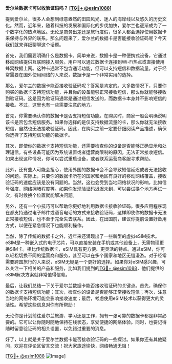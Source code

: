 **爱尔兰数据卡可以收验证码吗？ [[TG💪+ @esim1088](https://t.me/s/esim1088)]**

提到爱尔兰，很多人会想到绿意盎然的田园风光、迷人的海岸线以及悠久的历史文化。然而，近年来，随着科技的发展和国际化的步伐加快，爱尔兰也逐渐成为了一个数字化的热点地区。无论是商务出差还是旅行度假，很多人都会选择使用数据卡来保持与外界的联系。那么问题来了，爱尔兰的数据卡是否能接收验证码呢？今天我们就来详细聊聊这个话题。

首先，我们需要明确什么是数据卡。简单来说，数据卡是一种便携式设备，它通过移动网络提供互联网接入服务。用户可以通过数据卡连接到Wi-Fi热点或直接使用蜂窝数据上网。这种卡通常不包含通话功能，但可以支持短信和数据流量。对于经常需要在国外使用网络的人来说，数据卡是一个非常实用的选择。

那么，爱尔兰的数据卡能否接收验证码呢？答案是肯定的。大多数情况下，只要你购买的数据卡支持短信功能，并且你的设备能够正常接收短信，那么你就能够接收到验证码。这是因为验证码通常是通过短信发送的，而数据卡本身并不影响短信的接收。不过，这里也有一些需要注意的地方。

首先，你需要确认你的数据卡是否支持短信功能。在购买时，商家一般会明确说明该卡是否包含短信服务。如果你选择的是仅支持数据流量的卡，那么你就无法接收短信，自然也无法接收验证码。因此，在购买之前一定要仔细阅读产品描述，确保你选择了支持短信功能的数据卡。

其次，即使你的数据卡支持短信功能，还需要检查你的设备是否能够正确显示和处理短信。有些设备可能因为系统设置或者运营商限制的原因，无法正常接收短信。如果出现这种情况，你可以尝试重启设备，或者联系运营商客服寻求帮助。

此外，还有些人可能会担心，使用外国的数据卡会不会导致短信延迟或者无法接收的问题。实际上，只要你的数据卡所在的国家和地区有良好的移动网络覆盖，接收验证码的速度应该是没有问题的。当然，这也会受到当地网络状况的影响，比如信号强度、网络拥堵程度等。如果你发现验证码迟迟未到，可以尝试换个地方再试一次，有时候换个位置就能解决问题。

另外，还有一个小技巧可以帮助你更好地利用数据卡接收验证码。很多应用程序现在都支持通过电子邮件或语音电话的方式来接收验证码，这样即使你的数据卡无法正常接收短信，也不至于完全失去联系。因此，在出国前，建议你提前设置好备用方式，以便在紧急情况下也能顺利操作。

当然，除了传统的数据卡之外，近年来还涌现出了一些新型的虚拟eSIM技术。eSIM是一种嵌入式的电子芯片，可以直接安装在手机或其他设备上，无需物理更换SIM卡。相比传统数据卡，eSIM具有更方便、更灵活的特点。通过eSIM，你可以轻松切换不同的运营商和服务，甚至可以在多个国家和地区无缝漫游。对于经常需要跨国旅行的人来说，eSIM无疑是一个更好的选择。如果你对eSIM感兴趣，可以关注一下相关的产品和服务，比如我们提到的[TG💪+ @esim1088](https://t.me/s/esim1088)，他们提供的eSIM解决方案就非常值得信赖。

最后，让我们总结一下关于爱尔兰数据卡能否接收验证码的关键点。首先，确保你的数据卡支持短信功能；其次，检查你的设备是否能够正常接收短信；再次，注意当地的网络环境可能会影响接收速度；最后，考虑使用eSIM技术以获得更大的灵活性。希望这些信息对你有所帮助！

无论你是计划前往爱尔兰旅游、学习还是工作，拥有一张可靠的数据卡都是非常必要的。它可以让你随时随地保持在线状态，享受便捷的网络体验。同时，也要记得随时留意验证码的相关设置，以免错过重要的消息。

好了，以上就是关于爱尔兰数据卡能否接收验证码的一些探讨。如果你还有其他疑问，欢迎在评论区留言交流！祝大家旅途愉快，网络畅通无阻！

[[TG💪+ @esim1088](https://t.me/s/esim1088) ![Image](https://i.postimg.cc/4NQfJmqS/Snipaste-2025-05-13-00-14-12.png)]